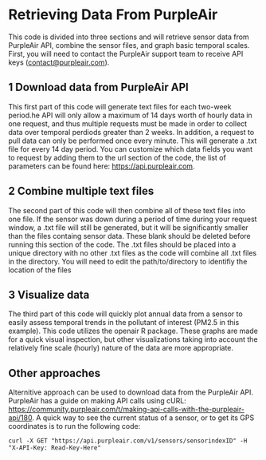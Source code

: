 # Retrieving Data From PurpleAir

This code is divided into three sections and will retrieve sensor data from PurpleAir API, combine the sensor files, and graph basic temporal scales. First, you will need to contact the PurpleAir support team to receive API keys (contact@purpleair.com). 

## 1 Download data from PurpleAir API
This first part of this code will generate text files for each two-week period.he API will only allow a maximum of 14 days worth of hourly data in one request, and thus multiple requests must be made in order to collect data over temporal perdiods greater than 2 weeks. In addition, a request to pull data can only be performed once every minute. This will generate a .txt file for every 14 day period. You can customize which data fields you want to request by adding them to the url section of the code, the list of parameters can be found here: https://api.purpleair.com. 

## 2 Combine multiple text files
The second part of this code will then combine all of these text files into one file. If the sensor was down during a period of time during your request window, a .txt file will still be generated, but it will be significantly smaller than the files containg sensor data. These blank should be deleted before running this section of the code. The .txt files should be placed into a unique directory with no other .txt files as the code will combine all .txt files in the directory. You will need to edit the path/to/directory to identifiy the location of the files

## 3 Visualize data
The third part of this code will quickly plot annual data from a sensor to easily assess temporal trends in the pollutant of interest (PM2.5 in this example). This code utilizes the openair R package. These graphs are made for a quick visual inspection, but other visualizations taking into account the relatively fine scale (hourly) nature of the data are more appropriate. 

## Other approaches
Alternitive approach can be used to download data from the PurpleAir API. PurpleAir has a guide on making API calls using cURL: https://community.purpleair.com/t/making-api-calls-with-the-purpleair-api/180. A quick way to see the current status of a sensor, or to get its GPS coordinates is to run the following code: 

```
curl -X GET "https://api.purpleair.com/v1/sensors/sensorindexID" -H "X-API-Key: Read-Key-Here"
```
